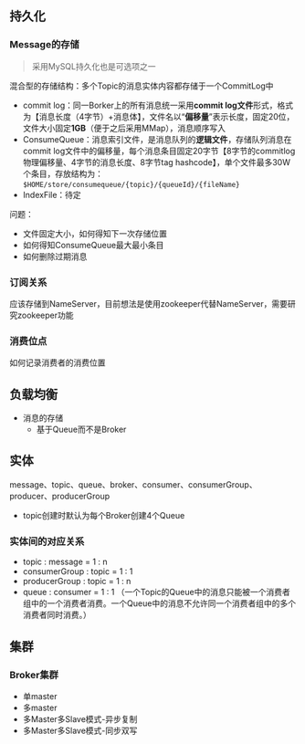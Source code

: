 ## 持久化

### Message的存储

> 采用MySQL持久化也是可选项之一

混合型的存储结构：多个Topic的消息实体内容都存储于一个CommitLog中

- commit log：同一Borker上的所有消息统一采用**commit log文件**形式，格式为【消息长度（4字节）+消息体】，文件名以“**偏移量**”表示长度，固定20位，文件大小固定**1GB**（便于之后采用MMap），消息顺序写入
- ConsumeQueue：消息索引文件，是消息队列的**逻辑文件**，存储队列消息在commit log文件中的偏移量，每个消息条目固定20字节【8字节的commitlog物理偏移量、4字节的消息长度、8字节tag hashcode】，单个文件最多30W个条目，存放结构为：`$HOME/store/consumequeue/{topic}/{queueId}/{fileName}`
- IndexFile：待定

问题：
- 文件固定大小，如何得知下一次存储位置
- 如何得知ConsumeQueue最大最小条目
- 如何删除过期消息

### 订阅关系

应该存储到NameServer，目前想法是使用zookeeper代替NameServer，需要研究zookeeper功能

### 消费位点

如何记录消费者的消费位置

## 负载均衡

- 消息的存储
	- 基于Queue而不是Broker

## 实体

message、topic、queue、broker、consumer、consumerGroup、producer、producerGroup

- topic创建时默认为每个Broker创建4个Queue

### 实体间的对应关系

- topic : message = 1 : n
- consumerGroup : topic  = 1 : 1
- producerGroup : topic  = 1 : n
- queue : consumer = 1 : 1  （一个Topic的Queue中的消息只能被一个消费者组中的一个消费者消费。一个Queue中的消息不允许同一个消费者组中的多个消费者同时消费。）


## 集群

### Broker集群

- 单master
- 多master
- 多Master多Slave模式-异步复制
- 多Master多Slave模式-同步双写